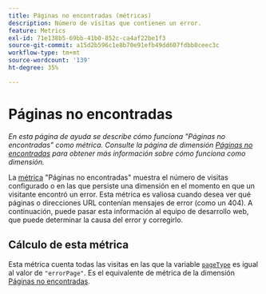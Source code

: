 ```yaml
---
title: Páginas no encontradas (métricas)
description: Número de visitas que contienen un error.
feature: Metrics
exl-id: 71e138b5-69bb-41b0-852c-ca4af22be1f3
source-git-commit: a15d2b596c1e8b70e91efb49dd607fdbb0ceec3c
workflow-type: tm+mt
source-wordcount: '139'
ht-degree: 35%

---
```


# Páginas no encontradas

*En esta página de ayuda se describe cómo funciona &quot;Páginas no encontradas&quot; como métrica. Consulte la página de dimensión [Páginas no encontradas](../dimensions/pages-not-found.md) para obtener más información sobre cómo funciona como dimensión.*

La [métrica](overview.md) &quot;Páginas no encontradas&quot; muestra el número de visitas configurado o en las que persiste una dimensión en el momento en que un visitante encontró un error. Esta métrica es valiosa cuando desea ver qué páginas o direcciones URL contenían mensajes de error (como un 404). A continuación, puede pasar esta información al equipo de desarrollo web, que puede determinar la causa del error y corregirlo.

## Cálculo de esta métrica

Esta métrica cuenta todas las visitas en las que la variable [`pageType`](/help/implement/vars/page-vars/pagetype.md) es igual al valor de `"errorPage"`. Es el equivalente de métrica de la dimensión [Páginas no encontradas](../dimensions/pages-not-found.md).
